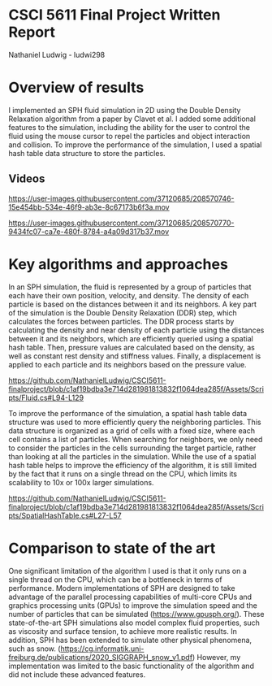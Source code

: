 # CSCI 5611 Final Project Written Report
Nathaniel Ludwig - ludwi298
# Overview of results

I implemented an SPH fluid simulation in 2D using the Double Density Relaxation algorithm from a paper by Clavet et al. I added some additional features to the simulation, including the ability for the user to control the fluid using the mouse cursor to repel the particles and object interaction and collision. To improve the performance of the simulation, I used a spatial hash table data structure to store the particles.

## Videos
https://user-images.githubusercontent.com/37120685/208570746-15e454bb-534e-46f9-ab3e-8c67173b6f3a.mov

https://user-images.githubusercontent.com/37120685/208570770-9434fc07-ca7e-480f-8784-a4a09d317b37.mov

# Key algorithms and approaches

In an SPH simulation, the fluid is represented by a group of particles that each have their own position, velocity, and density. The density of each particle is based on the distances between it and its neighbors. A key part of the simulation is the Double Density Relaxation (DDR) step, which calculates the forces between particles. The DDR process starts by calculating the density and near density of each particle using the distances between it and its neighbors, which are efficiently queried using a spatial hash table. Then, pressure values are calculated based on the density, as well as constant rest density and stiffness values. Finally, a displacement is applied to each particle and its neighbors based on the pressure value.

https://github.com/NathanielLudwig/CSCI5611-finalproject/blob/c1af19bdba3e714d281981813832f1064dea285f/Assets/Scripts/Fluid.cs#L94-L129

To improve the performance of the simulation, a spatial hash table data structure was used to more efficiently query the neighboring particles. This data structure is organized as a grid of cells with a fixed size, where each cell contains a list of particles. When searching for neighbors, we only need to consider the particles in the cells surrounding the target particle, rather than looking at all the particles in the simulation. While the use of a spatial hash table helps to improve the efficiency of the algorithm, it is still limited by the fact that it runs on a single thread on the CPU, which limits its scalability to 10x or 100x larger simulations.

https://github.com/NathanielLudwig/CSCI5611-finalproject/blob/c1af19bdba3e714d281981813832f1064dea285f/Assets/Scripts/SpatialHashTable.cs#L27-L57

# Comparison to state of the art

One significant limitation of the algorithm I used is that it only runs on a single thread on the CPU, which can be a bottleneck in terms of performance. Modern implementations of SPH are designed to take advantage of the parallel processing capabilities of multi-core CPUs and graphics processing units (GPUs) to improve the simulation speed and the number of particles that can be simulated (https://www.gpusph.org/). These state-of-the-art SPH simulations also model complex fluid properties, such as viscosity and surface tension, to achieve more realistic results. In addition, SPH has been extended to simulate other physical phenomena, such as snow. (https://cg.informatik.uni-freiburg.de/publications/2020_SIGGRAPH_snow_v1.pdf) However, my implementation was limited to the basic functionality of the algorithm and did not include these advanced features.




